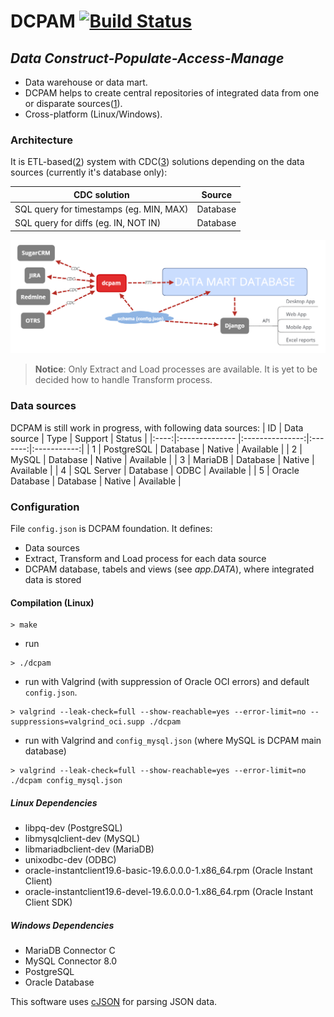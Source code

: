 # DCPAM [![Build Status](https://travis-ci.org/OrionExplorer/dcpam.svg?branch=master)](https://travis-ci.org/OrionExplorer/dcpam)
## _Data Construct-Populate-Access-Manage_
* Data warehouse or data mart.
* DCPAM helps to create central repositories of integrated data from one or disparate sources([1]).
* Cross-platform (Linux/Windows).

### Architecture
It is ETL-based([2]) system with CDC([3]) solutions depending on the data sources (currently it's database only):

| CDC solution                            | Source        |
|-----------------------------------------|:-------------:| 
| SQL query for timestamps (eg. MIN, MAX) | Database      |
| SQL query for diffs (eg. IN, NOT IN)    | Database      |


![Architecture overview](https://raw.githubusercontent.com/OrionExplorer/dcpam/master/docs/architecture.png)

> **Notice**: Only Extract and Load processes are available. It is yet to be decided how to handle Transform process.

### Data sources
DCPAM is still work in progress, with following data sources:
|  ID  | Data source     | Type            | Support | Status      |
|:----:|:--------------  |:---------------:|:-------:|:-----------:|
| 1    | PostgreSQL      | Database        | Native  | Available   |
| 2    | MySQL           | Database        | Native  | Available   |
| 3    | MariaDB         | Database        | Native  | Available   |
| 4    | SQL Server      | Database        | ODBC    | Available   |
| 5    | Oracle Database | Database        | Native  | Available   |


### Configuration
File `config.json` is DCPAM foundation. It defines:
* Data sources
* Extract, Transform and Load process for each data source
* DCPAM database, tabels and views (see _app.DATA_), where integrated data is stored


#### Compilation (Linux)
```
> make
```
- run
```
> ./dcpam
```
- run with Valgrind (with suppression of Oracle OCI errors) and default `config.json`.
```
> valgrind --leak-check=full --show-reachable=yes --error-limit=no --suppressions=valgrind_oci.supp ./dcpam
```
- run with Valgrind and `config_mysql.json` (where MySQL is DCPAM main database)
```
> valgrind --leak-check=full --show-reachable=yes --error-limit=no ./dcpam config_mysql.json
```

##### Linux Dependencies
- libpq-dev (PostgreSQL)
- libmysqlclient-dev (MySQL)
- libmariadbclient-dev (MariaDB)
- unixodbc-dev (ODBC)
- oracle-instantclient19.6-basic-19.6.0.0.0-1.x86_64.rpm (Oracle Instant Client)
- oracle-instantclient19.6-devel-19.6.0.0.0-1.x86_64.rpm (Oracle Instant Client SDK)

##### Windows Dependencies
- MariaDB Connector C
- MySQL Connector 8.0
- PostgreSQL
- Oracle Database


This software uses [cJSON](https://github.com/DaveGamble/cJSON "cJSON") for parsing JSON data.

[1]: https://en.wikipedia.org/wiki/Data_warehouse
[2]: https://en.wikipedia.org/wiki/Extract,_transform,_load
[3]: https://en.wikipedia.org/wiki/Change_data_capture
